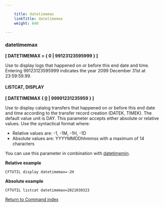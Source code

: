 ```yaml
---

    title: datetimemax
    linkTitle: datetimemax
    weight: 640

---
```

### datetimemax

****\[ DATETIMEMAX = { 0 | 99123123595999 } \]****

Use to display logs that happened on or before this end date and time. Entering 99123123595999 indicates the year 2099 December 31st at 23:59:59.99.

#### LISTCAT, DISPLAY

****\[ DATETIMEMAX { <u>0</u> | 99991231235959 } \]****

Use to display catalog transfers that happened on or before this end date and time according to the transfer record creation (DATEK, TIMEK). The default value unit is DAY. This parameter accepts either absolute or relative values. Use the syntactical format where:

- Relative values are: -1, -1M, -1H, -1D
- Absolute values are: YYYYMMDDhhmmss with a maximum of 14 characters

You can use this parameter in combination with <a href="../datetimemin" class="MCXref xref">datetimemin</a>.

****Relative example****

```
CFTUTIL display datetimemax=-2H
```

****Absolute example****

```
CFTUTIL listcat datetimemax=2021030323
```

[Return to Command index](../../)
